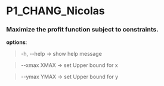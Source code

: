 ﻿# P1_CHANG_Nicolas
 
### Maximize the profit function subject to constraints.

__options__:
> -h, --help   -> show help message

> --xmax XMAX  -> set Upper bound for x

> --ymax YMAX  -> set Upper bound for y

